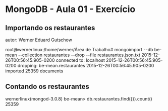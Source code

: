# MongoDB - Aula 01 - Exercício


## Importando os restaurantes

autor: Werner Eduard Gutschow

root@wernerlinux:/home/werner/Área de Trabalho# 
mongoimport --db be-mean --collection restaurantes --drop --file restaurantes.json.txt 
2015-12-26T00:56:45.905-0200 connected to: localhost 2015-12-26T00:56:45.905-0200 dropping: be-mean.restaurantes 2015-12-26T00:56:45.905-0200 imported 25359 documents

## Contando os restaurantes

wernerlinux(mongod-3.0.8) be-mean> db.restaurantes.find({}).count()
25359

